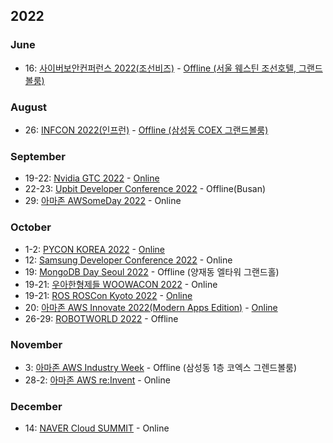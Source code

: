 ## 2022

### June

* 16: [사이버보안컨퍼런스 2022(조선비즈)](https://e.chosunbiz.com/tc-events/2022-%EC%82%AC%EC%9D%B4%EB%B2%84%EB%B3%B4%EC%95%88%EC%BD%98%ED%8D%BC%EB%9F%B0%EC%8A%A4/) - [Offline (서울 웨스틴 조선호텔, 그랜드볼룸)](https://drive.google.com/drive/folders/1d07jU5K1gHU4eH9aEHFnB-ud-5rTqBY9?usp=sharing)

### August

* 26: [INFCON 2022(인프런)](https://infcon.day/) - [Offline (삼성동 COEX 그랜드볼룸)](https://www.inflearn.com/course/infcon2022)

### September

* 19-22: [Nvidia GTC 2022](https://www.nvidia.com/ko-kr/gtc/) - [Online](https://register.nvidia.com/flow/nvidia/gtcfall2022/attendeeportal/page/sessioncatalog?tab.catalogallsessionstab=16566177511100015Kus)
* 22-23: [Upbit Developer Conference 2022](https://udc.upbit.com/) - Offline(Busan)
* 29: [아마존 AWSomeDay 2022](https://aws.amazon.com/ko/events/awsome-day/awsome-day-online/) - Online

### October

* 1-2: [PYCON KOREA 2022](https://2022.pycon.kr/) - [Online](https://www.youtube.com/PyConKRtube)
* 12: [Samsung Developer Conference 2022](https://www.samsungdeveloperconference.com/) - Online
* 19: [MongoDB Day Seoul 2022](https://www.mongodb.com/events/mongodb-days-apac-2022/seoul) - Offline (양재동 엘타워 그랜드홀)
* 19-21: [우아한형제들 WOOWACON 2022](https://woowacon.com/) - Online
* 19-21: [ROS ROSCon Kyoto 2022](https://roscon.ros.org/2022/) - [Online](https://discourse.ros.org/t/roscon-live-stream-links-and-chat-channel/27818)
* 20: [아마존 AWS Innovate 2022(Modern Apps Edition)](https://aws.amazon.com/ko/events/aws-innovate/apj/modern-apps#agenda) - [Online](https://www.youtube.com/c/AWSKorea/playlists?view=50&sort=dd&shelf_id=8)
* 26-29: [ROBOTWORLD 2022](http://www.robotworld.or.kr/wp/) - Offline

### November

* 3: [아마존 AWS Industry Week](https://aws.amazon.com/ko/events/industry-week) - Offline (삼성동 1층 코엑스 그렌드볼룸)
* 28-2: [아마존 AWS re:Invent](https://reinvent.awsevents.com/?trk=4656fa37-de59-42d7-8e32-0c40f9a1c926) - Online

### December

* 14: [NAVER Cloud SUMMIT](https://me2.do/GEuW6LAu) - Online
